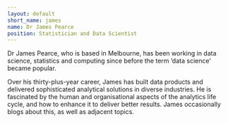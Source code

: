```yaml
---
layout: default
short_name: james
name: Dr James Pearce
position: Statistician and Data Scientist
---
```

Dr James Pearce, who is based in Melbourne, has been working in data science, statistics and computing since before the term ‘data science’ became popular.

Over his thirty-plus-year career, James has built data products and delivered sophisticated analytical solutions in diverse industries. He is fascinated by the human and organisational aspects of the analytics life cycle, and how to enhance it to deliver better results. James occasionally blogs about this, as well as adjacent topics.

